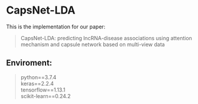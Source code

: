 # CapsNet-LDA
This is the implementation for our paper:
>CapsNet-LDA: predicting lncRNA-disease associations using attention mechanism and capsule network based on multi-view data
## Enviroment:
>python==3.7.4  
keras==2.2.4  
tensorflow==1.13.1  
scikit-learn==0.24.2

